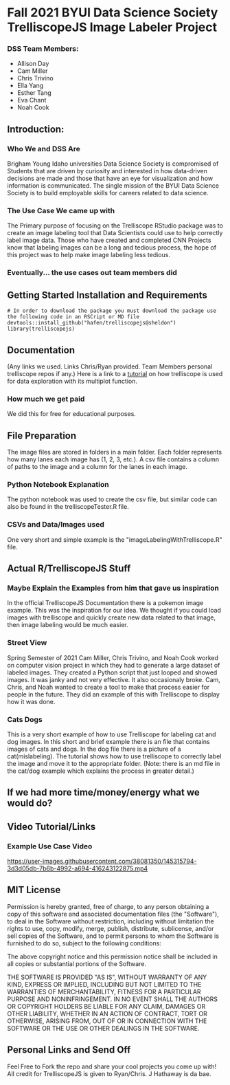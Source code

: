 # Fall 2021 BYUI Data Science Society TrelliscopeJS Image Labeler Project
### DSS Team Members:
- Allison Day
- Cam Miller
- Chris Trivino
- Ella Yang
- Esther Tang
- Eva Chant
- Noah Cook

## Introduction:
### Who We and DSS Are
Brigham Young Idaho universities Data Science Society is compromised of Students that are driven by curiosity and interested in how data-driven decisions are made and those that have an eye for visualization and how information is communicated. The single mission of the BYUI Data Science Society is to build employable skills for careers related to data science.
### The Use Case We came up with
The Primary purpose of focusing on the Trelliscope RStudio package was to create an image labeling tool that Data Scientists could use to help correctly label image data. Those who have created and completed CNN Projects know that labeling images can be a long and tedious process, the hope of this project was to help make image labeling less tedious. 
### Eventually... the use cases out team members did

## Getting Started Installation and Requirements
```
# In order to download the package you must download the package use the following code in an RSCript or MD file
devtools::install_github("hafen/trelliscopejs@sheldon")
library(trelliscopejs)
```
## Documentation
(Any links we used.  Links Chris/Ryan provided.  Team Members personal trelliscope repos if any.)
Here is a link to a [tutorial](https://cran.r-project.org/web/packages/trelliscopejs/vignettes/trelliscopejs.html) on how trelliscope is used for data exploration with its multiplot function. 

### How much we get paid
We did this for free for educational purposes.

## File Preparation
The image files are stored in folders in a main folder.
Each folder represents how many lanes each image has (1, 2, 3, etc.).
A csv file contains a column of paths to the image and a column for the lanes in each image.

### Python Notebook Explanation
The python notebook was used to create the csv file, but similar code can also be found in the trelliscopeTester.R file.

### CSVs and Data/Images used
One very short and simple example is the "imageLabelingWithTrelliscope.R" file.

## Actual R/TrelliscopeJS Stuff
### Maybe Explain the Examples from him that gave us inspiration
In the official TrelliscopeJS Documentation there is a pokemon image example.  This was the inspiration for our idea.  We thought if you could load images with trelliscope and quickly create new data related to that image, then image labeling would be much easier.
### Street View
Spring Semester of 2021 Cam Miller, Chris Trivino, and Noah Cook worked on computer vision project in which they had to generate a large dataset of labeled images.  They created a Python script that just looped and showed images.  It was janky and not very effective.  It also occasionaly broke.  Cam, Chris, and Noah wanted to create a tool to make that process easier for people in the future.  They did an example of this with Trelliscope to display how it was done.
### Cats Dogs
This is a very short example of how to use Trelliscope for labeling cat and dog images. In this short and brief example there is an file that contains images of cats and dogs. In the dog file there is a picture of a cat(mislabeling). The tutorial shows how to use trelliscope to correctly label the image and move it to the appropriate folder. (Note: there is an md file in the cat/dog example which explains the process in greater detail.)

## If we had more time/money/energy what we would do?




## Video Tutorial/Links
### Example Use Case Video


https://user-images.githubusercontent.com/38081350/145315794-3d3d05db-7b6b-4992-a694-416243122875.mp4

## MIT License
Permission is hereby granted, free of charge, to any person obtaining a copy of this software and associated documentation files (the "Software"), to deal in the Software without restriction, including without limitation the rights to use, copy, modify, merge, publish, distribute, sublicense, and/or sell copies of the Software, and to permit persons to whom the Software is furnished to do so, subject to the following conditions:

The above copyright notice and this permission notice shall be included in all copies or substantial portions of the Software.

THE SOFTWARE IS PROVIDED "AS IS", WITHOUT WARRANTY OF ANY KIND, EXPRESS OR IMPLIED, INCLUDING BUT NOT LIMITED TO THE WARRANTIES OF MERCHANTABILITY, FITNESS FOR A PARTICULAR PURPOSE AND NONINFRINGEMENT. IN NO EVENT SHALL THE AUTHORS OR COPYRIGHT HOLDERS BE LIABLE FOR ANY CLAIM, DAMAGES OR OTHER LIABILITY, WHETHER IN AN ACTION OF CONTRACT, TORT OR OTHERWISE, ARISING FROM, OUT OF OR IN CONNECTION WITH THE SOFTWARE OR THE USE OR OTHER DEALINGS IN THE SOFTWARE.

## Personal Links and Send Off
Feel Free to Fork the repo and share your cool projects you come up with!  All credit for TrelliscopeJS is given to Ryan/Chris.  J Hathaway is da bae. 
